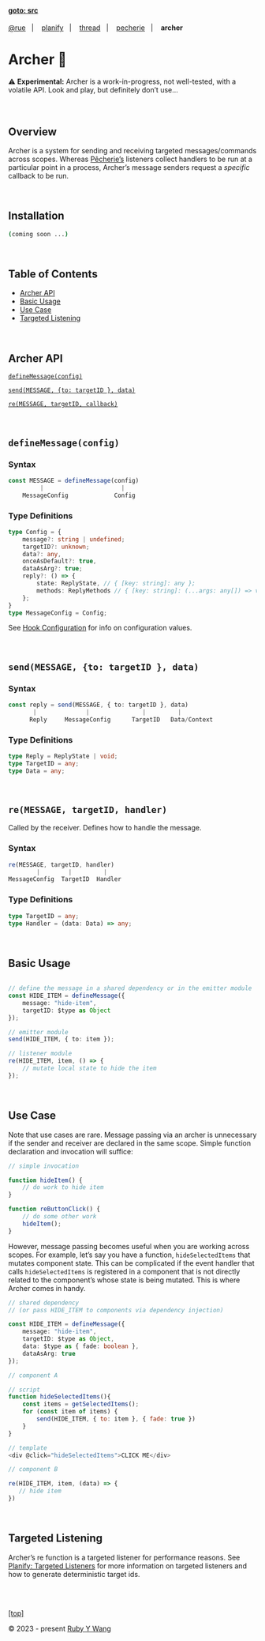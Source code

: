 #### [goto: src](https://github.com/ruby-cube/rue/tree/main/packages/archer)
[@rue](https://github.com/ruby-cube/rue#goto-src)  &nbsp;&nbsp;|&nbsp; &nbsp;  [planify](https://github.com/ruby-cube/rue/tree/main/packages/planify#goto-src)  &nbsp;&nbsp;|&nbsp; &nbsp; [thread](https://github.com/ruby-cube/rue/tree/main/packages/thread#goto-src)  &nbsp;&nbsp;|&nbsp; &nbsp; [pecherie](https://github.com/ruby-cube/rue/tree/main/packages/pecherie#goto-src)  &nbsp;&nbsp;|&nbsp; &nbsp; **archer**
# Archer 🏹

<aside>
⚠️ <b>Experimental:</b> Archer is a work-in-progress, not well-tested, with a volatile API. Look and play, but definitely don’t use…
</aside>
</br>
</br>

## Overview

Archer is a system for sending and receiving targeted messages/commands across scopes. Whereas [Pêcherie’s](https://github.com/ruby-cube/rue/tree/main/packages/pecherie#goto-src) listeners collect handlers to be run at a particular point in a process, Archer’s message senders request a *specific* callback to be run. 

<br/>

## Installation

```bash
(coming soon ...)
```
</br>

## Table of Contents

- [Archer API](https://github.com/ruby-cube/rue/tree/main/packages/archer#archer-api)
- [Basic Usage](https://github.com/ruby-cube/rue/tree/main/packages/archer#basic-usage)
- [Use Case](https://github.com/ruby-cube/rue/tree/main/packages/archer#use-case)
- [Targeted Listening](https://github.com/ruby-cube/rue/tree/main/packages/archer#targeted-listening)
</br>

## Archer API

[`defineMessage(config)`](https://github.com/ruby-cube/rue/tree/main/packages/archer#definemessageconfig) 

[`send(MESSAGE, {to: targetID }, data)`](https://github.com/ruby-cube/rue/tree/main/packages/archer#sendmessage-to-targetid--data)

[`re(MESSAGE, targetID, callback)`](https://github.com/ruby-cube/rue/tree/main/packages/archer#heedmessage-targetid-handler)

</br>

## `defineMessage(config)`

### Syntax

```ts
const MESSAGE = defineMessage(config)
         |                      |
    MessageConfig             Config
```

### Type Definitions

```ts
type Config = {
    message?: string | undefined;
    targetID?: unknown;
    data?: any, 
    onceAsDefault?: true, 
    dataAsArg?: true;
    reply?: () => { 
        state: ReplyState, // { [key: string]: any };
        methods: ReplyMethods // { [key: string]: (...args: any[]) => void } 
    };
}
type MessageConfig = Config;
```

See [Hook Configuration](https://github.com/ruby-cube/rue/tree/main/packages/pecherie#hook-configuration) for info on configuration values.

</br>

## `send(MESSAGE, {to: targetID }, data)`

### Syntax

```ts
const reply = send(MESSAGE, { to: targetID }, data)
       |              |               |         |
      Reply     MessageConfig      TargetID   Data/Context
```

### Type Definitions

```ts
type Reply = ReplyState | void;
type TargetID = any;
type Data = any;
```
</br>

## `re(MESSAGE, targetID, handler)`

 Called by the receiver. Defines how to handle the message.

### Syntax

```ts
re(MESSAGE, targetID, handler)
        |        |         |
MessageConfig  TargetID  Handler
```

### Type Definitions

```ts
type TargetID = any;
type Handler = (data: Data) => any;
```
</br>

## Basic Usage

```ts

// define the message in a shared dependency or in the emitter module
const HIDE_ITEM = defineMessage({
    message: "hide-item",
    targetID: $type as Object 
});

// emitter module
send(HIDE_ITEM, { to: item });
```

```ts
// listener module
re(HIDE_ITEM, item, () => {
    // mutate local state to hide the item
});
```
</br>

## Use Case

Note that use cases are rare. Message passing via an archer is unnecessary if the sender and receiver are declared in the same scope. Simple function declaration and invocation will suffice:

```ts
// simple invocation

function hideItem() {
    // do work to hide item
}

function reButtonClick() {
    // do some other work
    hideItem();
}
```

However, message passing becomes useful when you are working across scopes. For example, let’s say you have a function, `hideSelectedItems` that mutates component state. This can be complicated if the event handler that calls `hideSelectedItems` is registered in a component that is not directly related to the component’s whose state is being mutated. This is where Archer comes in handy.


```ts
// shared dependency 
// (or pass HIDE_ITEM to components via dependency injection)

const HIDE_ITEM = defineMessage({
    message: "hide-item",
    targetID: $type as Object,
    data: $type as { fade: boolean },
    dataAsArg: true
});
```

```js
// component A

// script
function hideSelectedItems(){
    const items = getSelectedItems();
    for (const item of items) {
        send(HIDE_ITEM, { to: item }, { fade: true })
    }
}

// template
<div @click="hideSelectedItems">CLICK ME</div>

```

```ts
// component B

re(HIDE_ITEM, item, (data) => {
   // hide item
})

```
</br>

## Targeted Listening

Archer’s re function is a targeted listener for performance reasons. See [Planify: Targeted Listeners](https://github.com/ruby-cube/rue/tree/main/packages/planify#targeted-listeners) for more information on targeted listeners and how to generate deterministic target ids.

<br/>
<br/>

[[top]](https://github.com/ruby-cube/rue/tree/main/packages/archer#goto-src)

© 2023 - present [Ruby Y Wang](https://github.com/ruby-cube)
